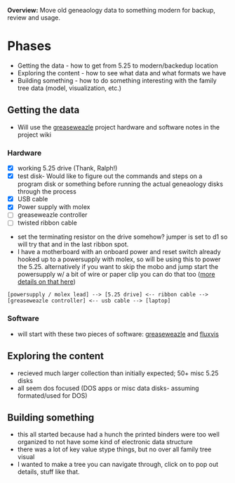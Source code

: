 **Overview:** Move old geneaology data to something modern for backup, review and usage. 

# Phases
- Getting the data - how to get from 5.25 to modern/backedup location
- Exploring the content - how to see what data and what formats we have
- Building something - how to do something interesting with the family tree data (model, visualization, etc.)

## Getting the data 
- Will use the [greaseweazle](https://github.com/keirf/Greaseweazle) project hardware and software notes in the project wiki
### Hardware
   - [x] working 5.25 drive (Thank, Ralph!)
   - [x] test disk- Would like to figure out the commands and steps on a program disk or something before running the actual geneaology disks through the process
   - [x] USB cable
   - [x] Power supply with molex
   - [ ] greaseweazle controller
   - [ ] twisted ribbon cable
- set the terminating resistor on the drive somehow? jumper is set to d1 so will try that and in the last ribbon spot.
- I have a motherboard with an onboard power and reset switch already hooked up to a powersupply with molex, so will be using this to power the 5.25. alternatively if you want to skip the mobo and jump start the powersupply w/ a bit of wire or paper clip you can do that too ([more details on that here](https://www.overclockersclub.com/guides/atx_psu_startup/))   
```
[powersupply / molex lead] --> [5.25 drive] <-- ribbon cable --> [greaseweazle controller] <-- usb cable --> [laptop]
```    
### Software
-  will start with these two pieces of software: [greaseweazle](https://github.com/keirf/greaseweazle) and [fluxvis](https://github.com/adafruit/fluxvis)

## Exploring the content
- recieved much larger collection than initially expected; 50+ misc 5.25 disks
- all seem dos focused (DOS apps or misc data disks- assuming formated/used for DOS)


## Building something
- this all started because had a hunch the printed binders were too well organized to not have some kind of electronic data structure
- there was a lot of key value stype things, but no over all family tree visual
- I wanted to make a tree you can navigate through, click on to pop out details, stuff like that.
